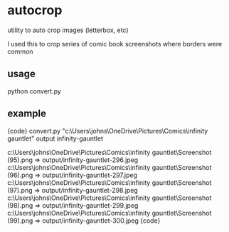 # autocrop
utility to auto crop images (letterbox, etc)

I used this to crop series of comic book screenshots where borders were common

## usage

python convert.py <directory-containing-original-png-files> <directory-where-renamed-jpg-files-created> <basename-to-rename-upon>

## example

{code}
convert.py "c:\Users\johns\OneDrive\Pictures\Comics\infinity gauntlet" output infinity-gauntlet 

c:\Users\johns\OneDrive\Pictures\Comics\infinity gauntlet\Screenshot (95).png => output/infinity-gauntlet-296.jpeg      c:\Users\johns\OneDrive\Pictures\Comics\infinity gauntlet\Screenshot (96).png => output/infinity-gauntlet-297.jpeg      c:\Users\johns\OneDrive\Pictures\Comics\infinity gauntlet\Screenshot (97).png => output/infinity-gauntlet-298.jpeg      c:\Users\johns\OneDrive\Pictures\Comics\infinity gauntlet\Screenshot (98).png => output/infinity-gauntlet-299.jpeg      c:\Users\johns\OneDrive\Pictures\Comics\infinity gauntlet\Screenshot (99).png => output/infinity-gauntlet-300.jpeg
{code}
